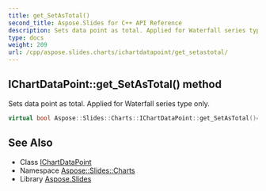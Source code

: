 ```yaml
---
title: get_SetAsTotal()
second_title: Aspose.Slides for C++ API Reference
description: Sets data point as total. Applied for Waterfall series type only.
type: docs
weight: 209
url: /cpp/aspose.slides.charts/ichartdatapoint/get_setastotal/
---
```

## IChartDataPoint::get_SetAsTotal() method


Sets data point as total. Applied for Waterfall series type only.

```cpp
virtual bool Aspose::Slides::Charts::IChartDataPoint::get_SetAsTotal()=0
```

## See Also

* Class [IChartDataPoint](./)
* Namespace [Aspose::Slides::Charts](../)
* Library [Aspose.Slides](../../)